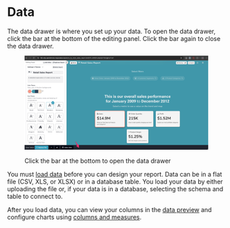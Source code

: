 # Data

The data drawer is where you set up your data. To open the data drawer, click the bar at the bottom of the editing panel. Click the bar again to close the data drawer.&#x20;

<figure><img src="../../.gitbook/assets/image (19).png" alt=""><figcaption><p>Click the bar at the bottom to open the data drawer</p></figcaption></figure>

You must [load data](loading-data.md) before you can design your report. Data can be in a flat file (CSV, XLS, or XLSX) or in a database table. You load your data by either uploading the file or, if your data is in a database, selecting the schema and table to connect to.&#x20;

After you load data, you can view your columns in the [data preview](the-data-preview.md) and configure charts using [columns and measures](columns-and-measures.md).
